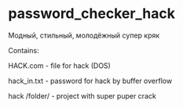 # password_checker_hack
Модный, стильный, молодёжный супер кряк

Contains:

HACK.com - file for hack (DOS)

hack_in.txt - password for hack by buffer overflow

hack /folder/ - project with super puper crack
